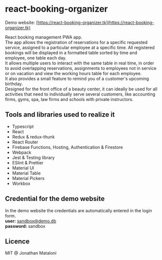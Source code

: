 # react-booking-organizer

Demo website: [https://react-booking-organizer.tk](https://react-booking-organizer.tk)

React booking management PWA app.<br>
The app allows the registration of reservations for a specific requested service, assigned to a particular employee at a specific time. All registered bookings will be displayed in a formatted table sorted by time and employee, one table each day.<br>
It allows multiple users to interact with the same table in real time, in order to avoid overlapping reservations, assignments to employees not in service or on vacation and view the working hours table for each employee.<br>
It also provides a small feature to remind you of a customer's upcoming birthday.<br>
Designed for the front office of a beauty center, it can ideally be used for all activities that need to individually serve several customers, like accounting firms, gyms, spa, law firms and schools with private instructors.

## Tools and libraries used to realize it
- Typescript
- React
- Redux & redux-thunk
- React Router
- Firebase Functions, Hosting, Authentication & Firestore
- Webpack
- Jest & Testing library
- ESlint & Prettier
- Material UI
- Material Table
- Material Pickers
- Workbox

## Credential for the demo website
In the demo website the credentials are automatically entered in the login form.<br>
**user:** sandbox@demo.db<br>
**password:** sandbox

## Licence
MIT @ Jonathan Mataloni
